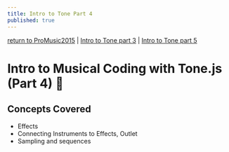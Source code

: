 ```yaml
---
title: Intro to Tone Part 4
published: true
---
```


[return to ProMusic2015](ProMusic2015) | [Intro to Tone part 3](Intro-to-Tone-Part3) | [Intro to Tone part 5](Intro-to-Tone-Part5)

# Intro to Musical Coding with Tone.js (Part 4) :musical_note:

## Concepts Covered
- Effects
- Connecting Instruments to Effects, Outlet
- Sampling and sequences

